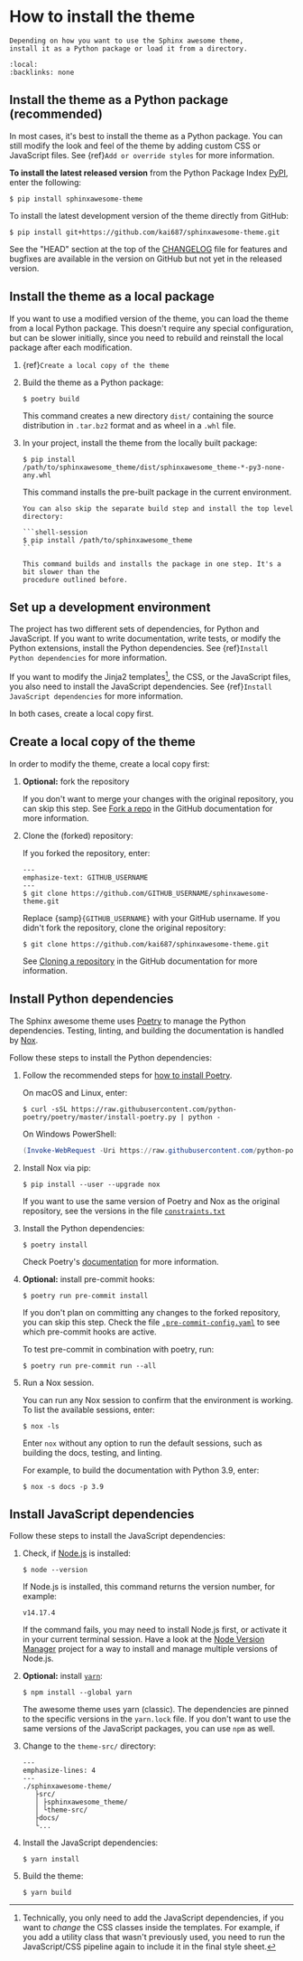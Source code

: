 # How to install the theme

```{rst-class} lead
Depending on how you want to use the Sphinx awesome theme,
install it as a Python package or load it from a directory.
```

```{contents} On this page
:local:
:backlinks: none
```

## Install the theme as a Python package (recommended)

In most cases, it's best to install the theme as a Python package.
You can still modify the look and feel of the theme by adding
custom CSS or JavaScript files.
See {ref}`Add or override styles` for more information.

**To install the latest released version** from the Python Package Index
[PyPI](https://pypi.org/project/sphinxawesome-theme/), enter the following:

```shell-session
$ pip install sphinxawesome-theme
```

To install the latest development version of the theme directly from GitHub:

```shell-session
$ pip install git+https://github.com/kai687/sphinxawesome-theme.git
```

<!-- vale 18F.UnexpandedAcronyms = NO -->

See the "HEAD" section at the top of the
[CHANGELOG](https://github.com/kai687/sphinxawesome-theme/blob/master/CHANGELOG.rst)
file for features and bugfixes are available in the version on GitHub but not yet in
the released version.

<!-- vale 18F.UnexpandedAcronyms = YES -->

## Install the theme as a local package

If you want to use a modified version of the theme, you can load the theme from a local
Python package. This doesn't require any special configuration, but can be slower
initially, since you need to rebuild and reinstall the local package after each
modification.

1. {ref}`Create a local copy of the theme`
1. Build the theme as a Python package:

   ```shell-session
   $ poetry build
   ```

   This command creates a new directory `dist/` containing the source distribution in
   `.tar.bz2` format and as wheel in a `.whl` file.

1. In your project, install the theme from the locally built package:

   ```shell-session
   $ pip install /path/to/sphinxawesome_theme/dist/sphinxawesome_theme-*-py3-none-any.whl
   ```

   This command installs the pre-built package in the current environment.

   ````{tip}
   You can also skip the separate build step and install the top level directory:

   ```shell-session
   $ pip install /path/to/sphinxawesome_theme
   ```

   This command builds and installs the package in one step. It's a bit slower than the
   procedure outlined before.
   ````

## Set up a development environment

The project has two different sets of dependencies, for Python and JavaScript. If you
want to write documentation, write tests, or modify the Python extensions, install the
Python dependencies. See {ref}`Install Python dependencies` for more information.

If you want to modify the Jinja2 templates[^1], the CSS, or the JavaScript files, you
also need to install the JavaScript dependencies. See
{ref}`Install JavaScript dependencies` for more information.

<!-- vale Google.Colons = NO -->
<!-- vale 18F.SentenceLength = NO -->
<!-- vale 18F.Reading = NO -->

[^1]: Technically, you only need to add the JavaScript dependencies, if you want to _change_ the CSS classes inside the templates. For example, if you add a utility class that wasn't previously used, you need to run the JavaScript/CSS pipeline again to include it in the final style sheet.

<!-- vale Google.Colons = YES -->
<!-- vale 18F.SentenceLength = YES -->
<!-- vale 18F.Reading = YES -->

In both cases, create a local copy first.

## Create a local copy of the theme

In order to modify the theme, create a local copy first:

1. **Optional:** fork the repository

   <!-- vale Awesome.SpellCheck = NO -->

   If you don't want to merge your changes with the original repository, you can skip
   this step. See [Fork a
   repo](https://docs.github.com/en/get-started/quickstart/fork-a-repo) in the GitHub
   documentation for more information.
   <!-- vale Awesome.SpellCheck = YES -->

1. Clone the (forked) repository:

   If you forked the repository, enter:

   ```{code-block} shell-session
   ---
   emphasize-text: GITHUB_USERNAME
   ---
   $ git clone https://github.com/GITHUB_USERNAME/sphinxawesome-theme.git
   ```

   Replace {samp}`{GITHUB_USERNAME}` with your GitHub username. If you didn't fork
   the repository, clone the original repository:

   ```shell-session
   $ git clone https://github.com/kai687/sphinxawesome-theme.git
   ```

   See [Cloning a
   repository](https://docs.github.com/en/github/creating-cloning-and-archiving-repositories/cloning-a-repository-from-github/cloning-a-repository)
   in the GitHub documentation for more information.

## Install Python dependencies

The Sphinx awesome theme uses [Poetry](https://python-poetry.org/) to manage the Python
dependencies. Testing, linting, and building the documentation is handled by
[Nox](https://nox.thea.codes/en/stable/).

Follow these steps to install the Python dependencies:

1. Follow the recommended steps for [how to install Poetry](https://python-poetry.org/docs/#installation).

   On macOS and Linux, enter:

   ```shell-session
   $ curl -sSL https://raw.githubusercontent.com/python-poetry/poetry/master/install-poetry.py | python -
   ```

   On Windows PowerShell:

   ```Powershell
   (Invoke-WebRequest -Uri https://raw.githubusercontent.com/python-poetry/poetry/master/install-poetry.py -UseBasicParsing).Content | python -
   ```

1. Install Nox via pip:

   ```shell-session
   $ pip install --user --upgrade nox
   ```

   If you want to use the same version of Poetry and Nox as the original repository, see
   the versions in the file
   [`constraints.txt`](https://github.com/kai687/sphinxawesome-theme/blob/master/.github/workflows/constraints.txt)

1. Install the Python dependencies:

   ```shell-session
   $ poetry install
   ```

   Check Poetry's [documentation](https://python-poetry.org/docs/basic-usage/) for more information.

   <!-- vale 18F.Clarity = NO -->

1. **Optional:** install pre-commit hooks:

   ```shell-session
   $ poetry run pre-commit install
   ```

   If you don't plan on committing any changes to the forked repository, you can skip
   this step. Check the file
   [`.pre-commit-config.yaml`](https://github.com/kai687/sphinxawesome-theme/blob/master/.pre-commit-config.yaml)
   to see which pre-commit hooks are active.

   To test pre-commit in combination with poetry, run:

   ```shell-session
   $ poetry run pre-commit run --all
   ```

   <!-- vale 18F.Clarity = YES -->

1. Run a Nox session.

   You can run any Nox session to confirm that the environment is working.
   To list the available sessions, enter:

   ```shell-session
   $ nox -ls
   ```

   Enter `nox` without any option to run the default sessions,
   such as building the docs, testing, and linting.

   For example, to build the documentation with Python 3.9, enter:

   ```shell-session
   $ nox -s docs -p 3.9
   ```

## Install JavaScript dependencies

Follow these steps to install the JavaScript dependencies:

1. Check, if [Node.js](https://nodejs.org/en/) is installed:

   ```shell-session
   $ node --version
   ```

   If Node.js is installed, this command returns the version number,
   for example:

   ```shell-session
   v14.17.4
   ```

   If the command fails, you may need to install Node.js first,
   or activate it in your current terminal session.
   Have a look at the [Node Version Manager](https://github.com/nvm-sh/nvm)
   project for a way to install and manage multiple versions of Node.js.

1. **Optional:** install [`yarn`](https://classic.yarnpkg.com/lang/en/):

   ```shell-session
   $ npm install --global yarn
   ```

   The awesome theme uses yarn (classic). The dependencies are pinned to the specific
   versions in the `yarn.lock` file. If you don't want to use the same versions of the
   JavaScript packages, you can use `npm` as well.

1. Change to the `theme-src/` directory:

   ```{code-block} shell
   ---
   emphasize-lines: 4
   ---
   ./sphinxawesome-theme/
      ├src/
      │ ├sphinxawesome_theme/
      │ └theme-src/
      ├docs/
      └...
   ```

1. Install the JavaScript dependencies:

   ```shell-session
   $ yarn install
   ```

1. Build the theme:

   ```shell-session
   $ yarn build
   ```
